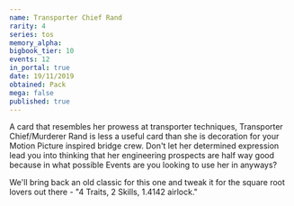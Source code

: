 ```yaml
---
name: Transporter Chief Rand
rarity: 4
series: tos
memory_alpha:
bigbook_tier: 10
events: 12
in_portal: true
date: 19/11/2019
obtained: Pack
mega: false
published: true
---
```


A card that resembles her prowess at transporter techniques, Transporter Chief/Murderer Rand is less a useful card than she is decoration for your Motion Picture inspired bridge crew. Don't let her determined expression lead you into thinking that her engineering prospects are half way good because in what possible Events are you looking to use her in anyways?

We'll bring back an old classic for this one and tweak it for the square root lovers out there - "4 Traits, 2 Skills, 1.4142 airlock."
